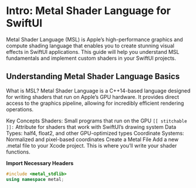 # Intro: Metal Shader Language for SwiftUI
Metal Shader Language (MSL) is Apple’s high-performance graphics and compute shading language that enables you to create stunning visual effects in SwiftUI applications. This guide will help you understand MSL fundamentals and implement custom shaders in your SwiftUI projects.

## Understanding Metal Shader Language Basics
What is MSL?
Metal Shader Language is a C++14-based language designed for writing shaders that run on Apple’s GPU hardware. It provides direct access to the graphics pipeline, allowing for incredibly efficient rendering operations.

Key Concepts
Shaders: Small programs that run on the GPU
`[[ stitchable ]]:` Attribute for shaders that work with SwiftUI’s drawing system
Data Types: half4, float2, and other GPU-optimized types
Coordinate Systems: Normalized and pixel-based coordinates
Create a Metal File
Add a new .metal file to your Xcode project. This is where you’ll write your shader functions.

**Import Necessary Headers**
```c++
#include <metal_stdlib>
using namespace metal;
```
